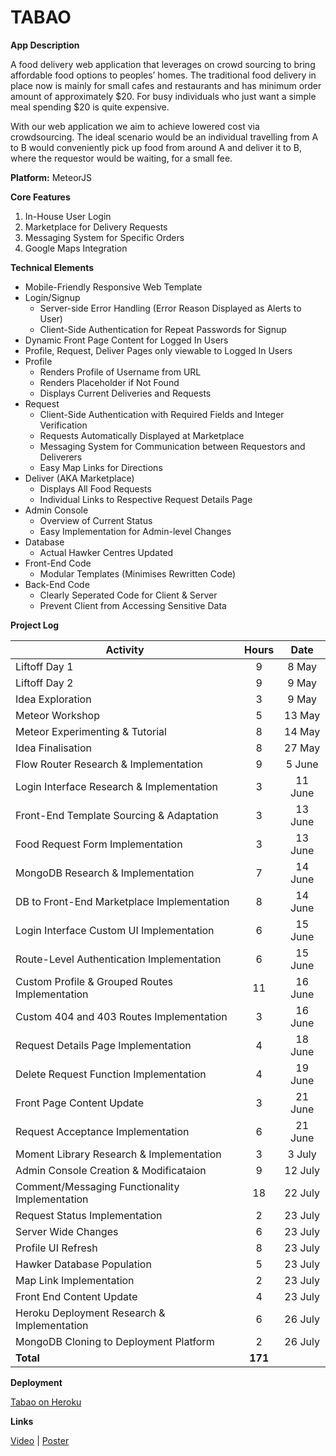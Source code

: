 # TABAO

**App Description**

A food delivery web application that leverages on crowd sourcing to bring affordable food options to peoples’ homes. The traditional food delivery in place now is mainly for small cafes and restaurants and has minimum order amount of approximately $20. For busy individuals who just want a simple meal spending $20 is quite expensive.

With our web application we aim to achieve lowered cost via crowdsourcing. The ideal scenario would be an individual travelling from A to B would conveniently pick up food from around A and deliver it to B, where the requestor would be waiting, for a small fee.

**Platform:** MeteorJS

**Core Features**

1. In-House User Login
2. Marketplace for Delivery Requests
3. Messaging System for Specific Orders
4. Google Maps Integration

**Technical Elements**

- Mobile-Friendly Responsive Web Template
- Login/Signup
	- Server-side Error Handling (Error Reason Displayed as Alerts to User)
	- Client-Side Authentication for Repeat Passwords for Signup
- Dynamic Front Page Content for Logged In Users
- Profile, Request, Deliver Pages only viewable to Logged In Users
- Profile
	- Renders Profile of Username from URL
	- Renders Placeholder if Not Found
	- Displays Current Deliveries and Requests
- Request
	- Client-Side Authentication with Required Fields and Integer Verification
	- Requests Automatically Displayed at Marketplace
	- Messaging System for Communication between Requestors and Deliverers
	- Easy Map Links for Directions
- Deliver (AKA Marketplace)
	- Displays All Food Requests
	- Individual Links to Respective Request Details Page
- Admin Console
	- Overview of Current Status
	- Easy Implementation for Admin-level Changes
- Database
	- Actual Hawker Centres Updated
- Front-End Code
	- Modular Templates (Minimises Rewritten Code)
- Back-End Code
	- Clearly Seperated Code for Client & Server
	- Prevent Client from Accessing Sensitive Data

**Project Log**

|**Activity**									|**Hours**	|**Date**	|
|-----------------------------------------------|:---------:|:---------:|
|Liftoff Day 1									|9			|8 May 		|
|Liftoff Day 2									|9			|9 May 		|
|Idea Exploration								|3			|9 May 		|
|Meteor Workshop								|5			|13 May 	|
|Meteor Experimenting & Tutorial				|8			|14 May 	|
|Idea Finalisation								|8			|27 May 	|
|Flow Router Research & Implementation			|9			|5 June		|
|Login Interface Research & Implementation		|3			|11 June	|
|Front-End Template Sourcing & Adaptation		|3			|13 June	|
|Food Request Form Implementation				|3			|13 June	|
|MongoDB Research & Implementation				|7			|14 June	|
|DB to Front-End Marketplace Implementation		|8			|14 June	|
|Login Interface Custom UI Implementation		|6			|15 June	|
|Route-Level Authentication Implementation		|6			|15 June	|
|Custom Profile & Grouped Routes Implementation	|11			|16 June	|
|Custom 404 and 403 Routes Implementation		|3			|16 June	|
|Request Details Page Implementation			|4			|18 June	|
|Delete Request Function Implementation			|4			|19 June	|
|Front Page Content Update						|3			|21 June	|
|Request Acceptance Implementation				|6			|21 June	|
|Moment Library Research & Implementation		|3			|3 July		|
|Admin Console Creation & Modificataion			|9			|12 July	|
|Comment/Messaging Functionality Implementation	|18			|22 July	|
|Request Status Implementation					|2			|23 July	|
|Server Wide Changes							|6			|23 July	|
|Profile UI Refresh								|8			|23 July	|
|Hawker Database Population						|5			|23 July	|
|Map Link Implementation						|2			|23 July	|
|Front End Content Update						|4			|23 July	|
|Heroku Deployment Research & Implementation	|6			|26 July	|
|MongoDB Cloning to Deployment Platform			|2			|26 July	|
|**Total**										|**171**	|			|

**Deployment**

[Tabao on Heroku](http://tabao.herokuapp.com)

**Links**

[Video](http://tiny.cc/tabaovideo2) | [Poster](http://tiny.cc/tabaoposter3)